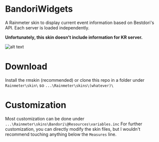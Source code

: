 # BandoriWidgets
A Rainmeter skin to display current event information based on Bestdori's API. Each server is loaded independently.

**Unfortunately, this skin doesn't include information for KR server.**

![alt text](https://i.imgur.com/RjoEKL0.png)


# Download
Install the rmskin (recommended) or clone this repo in a folder under `Rainmeter\skin\` so `...\Rainmeter\skins\(whatever)\`

# Customization
Most customization can be done under `...\Rainmeter\skins\Bandori\@Resources\variables.inc`
For further customization, you can directly modify the skin files, but I wouldn't recommend touching anything below the `Measures` line.
